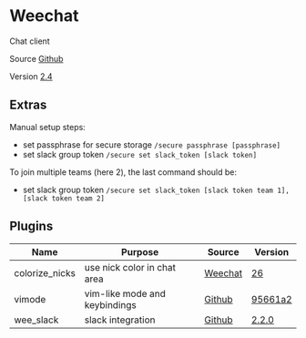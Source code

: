 # Weechat

Chat client

Source [Github](https://github.com/weechat/weechat)

Version [2.4](https://github.com/weechat/weechat/releases/tag/v2.4)

## Extras

Manual setup steps:
- set passphrase for secure storage `/secure passphrase [passphrase]`
- set slack group token `/secure set slack_token [slack token]`

To join multiple teams (here 2), the last command should be:
- set slack group token `/secure set slack_token [slack token team 1],[slack token team 2]`

## Plugins

| Name                | Purpose                          | Source                                                             | Version                                                                                                  |
|---------------------|----------------------------------|--------------------------------------------------------------------|----------------------------------------------------------------------------------------------------------|
| colorize_nicks      | use nick color in chat area      | [Weechat](https://weechat.org/files/scripts/colorize_nicks.py)     | [26](https://github.com/weechat/scripts/commit/ffda2e03486d1e90983a35ee3505b84d10fd5244)                 |
| vimode              | vim-like mode and keybindings    | [Github](https://github.com/GermainZ/weechat-vimode)               | [95661a2](https://github.com/GermainZ/weechat-vimode/commit/95661a27f92dc3f3286cf1539ab112a81ad15639)    |
| wee_slack           | slack integration                | [Github](https://github.com/wee-slack/wee-slack)                   | [2.2.0](https://github.com/wee-slack/wee-slack/releases/tag/v2.2.0)                                      |
